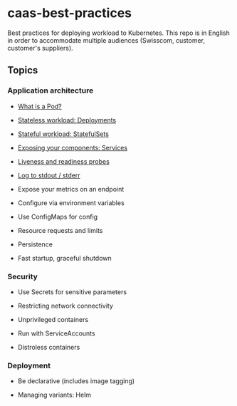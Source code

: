 # caas-best-practices

Best practices for deploying workload to Kubernetes. This repo is in English in order to accommodate multiple audiences (Swisscom, customer, customer's suppliers).

## Topics

### Application architecture

- [What is a Pod?](Pods/README.md)

- [Stateless workload: Deployments](Deployments/README.md)

- [Stateful workload: StatefulSets](StatefulSets/README.md)

- [Exposing your components: Services](Services/README.md)

- [Liveness and readiness probes](LivenessReadinessProbes/README.md)

- [Log to stdout / stderr](Logging/README.md)

- Expose your metrics on an endpoint

- Configure via environment variables

- Use ConfigMaps for config

- Resource requests and limits

- Persistence

- Fast startup, graceful shutdown

### Security

- Use Secrets for sensitive parameters

- Restricting network connectivity

- Unprivileged containers

- Run with ServiceAccounts

- Distroless containers

### Deployment

- Be declarative (includes image tagging)

- Managing variants: Helm
